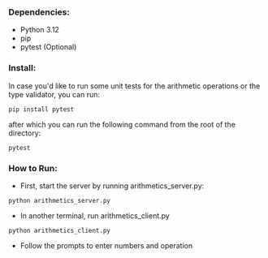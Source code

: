 
### Dependencies: ####
* Python 3.12
* pip
* pytest (Optional)

### Install: ###
In case you'd like to run some unit tests for the arithmetic operations
or the type validator, you can run:
```commandline
pip install pytest
```
after which you can run the following command from the root of the directory: 
```commandline
pytest
```
### How to Run: ###

* First, start the server by running arithmetics_server.py:
```commandline
python arithmetics_server.py
```
* In another terminal, run arithmetics_client.py
```commandline
python arithmetics_client.py
```
* Follow the prompts to enter numbers and operation
